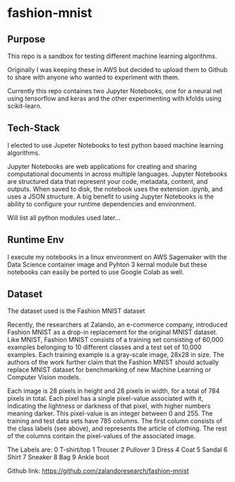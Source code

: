 # fashion-mnist

## Purpose

This repo is a sandbox for testing different machine learning algorithms.

Originally I was keeping these in AWS but decided to upload them to Github to share with anyone who wanted to experiment with them.

Currently this repo containes two Jupyter Notebooks, one for a neural net using tensorflow and keras and the other experimenting with kfolds using scikit-learn.

## Tech-Stack

I elected to use Jupeter Notebooks to test python based machine learning algorithms. 

Jupyter Notebooks are web applications for creating and sharing computational documents in across multiple languages. Jupyter Notebooks are structured data that represent your code, metadata, content, and outputs. When saved to disk, the notebook uses the extension .ipynb, and uses a JSON structure. A big benefit to using Jupyter Notebooks is the ability to configure your runtime dependencies and environment.

Will list all python modules used later...

## Runtime Env

I execute my notebooks in a linux environment on AWS Sagemaker with the Data Science container image and Pyhton 3 kernal module but these notebooks can easily be ported to use Google Colab as well.

## Dataset

The dataset used is the Fashion MNIST dataset

Recently, the researchers at Zalando, an e-commerce company, introduced Fashion MNIST as a drop-in replacement for the original MNIST dataset. Like MNIST, Fashion MNIST consists of a training set consisting of 60,000 examples belonging to 10 different classes and a test set of 10,000 examples. Each training example is a gray-scale image, 28x28 in size. The authors of the work further claim that the Fashion MNIST should actually replace MNIST dataset for benchmarking of new Machine Learning or Computer Vision models.

Each image is 28 pixels in height and 28 pixels in width, for a total of 784 pixels in total. Each pixel has a single pixel-value associated with it, indicating the lightness or darkness of that pixel, with higher numbers meaning darker. This pixel-value is an integer between 0 and 255. The training and test data sets have 785 columns. The first column consists of the class labels (see above), and represents the article of clothing. The rest of the columns contain the pixel-values of the associated image.

The Labels are:
0 T-shirt/top 1 Trouser 2 Pullover 3 Dress 4 Coat 5 Sandal 6 Shirt 7 Sneaker 8 Bag 9 Ankle boot

Github link: https://github.com/zalandoresearch/fashion-mnist
